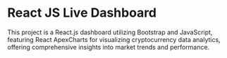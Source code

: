 # React JS Live Dashboard
This project is a React.js dashboard utilizing Bootstrap and JavaScript, featuring React ApexCharts for visualizing cryptocurrency data analytics, offering comprehensive insights into market trends and performance.
